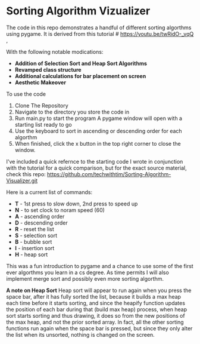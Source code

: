 # Sorting Algorithm Vizualizer
The code in this repo demonstrates a handful of different sorting algorthms using pygame.
It is derived from this tutorial # https://youtu.be/twRidO-_vqQ ,

With the following notable modications:

- **Addition of Selection Sort and Heap Sort Algorithms**
- **Revamped class structure**
- **Additional calculations for bar placement on screen**
- **Aesthetic Makeover**

To use the code
1. Clone The Repository
2. Navigate to the directory you store the code in
3. Run main.py to start the program
    A pygame window will open with a starting list ready to go
4. Use the keyboard to sort in ascending or descending order
    for each algorthm
5. When finished, click the x button in the top right corner to
     close the window.

I've included a quick refernce to the starting code I wrote in conjunction 
with the tutorial for a quick comparison, but for the exact source material, 
check this repo: https://github.com/techwithtim/Sorting-Algorithm-Visualizer.git

Here is a current list of commands:
- **T** - 1st press to slow down, 2nd press to speed up
- **N** - to set clock to noram speed (60)
- **A** - ascending order 
- **D** - descending order
- **R** - reset the list
- **S** - selection sort
- **B** - bubble sort
- **I** - insertion sort
- **H** - heap sort

This was a fun introduction to pygame and a chance to use some of the 
first ever algorthms you learn in a cs degree. As time permits I will also 
implement merge sort and possibly even more sorting algorthm.

**A note on Heap Sort**
Heap sort will appear to run again when you press the space bar, after it has 
fully sorted the list, because it builds a max heap each time 
before it starts sorting,
and since the heapify function updates the position of
each bar during that (build max heap) process, 
when heap sort starts sorting and thus drawing, it does so from the new positions
of the max heap, and not the prior sorted array.
In fact, all the other sorting functions run again when the space bar
is pressed, but since they only alter the list when its unsorted,
nothing is changed on the screen. 

